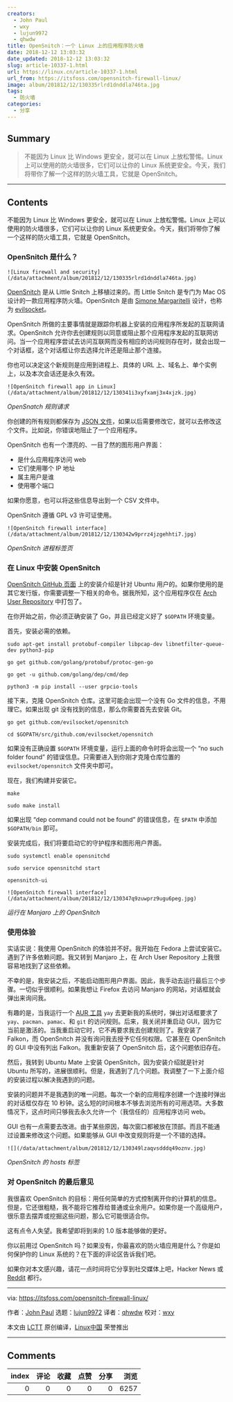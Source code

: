 ```yaml
---
creators:
  - John Paul
  - wxy
  - lujun9972
  - qhwdw
title: OpenSnitch：一个 Linux 上的应用程序防火墙
date: 2018-12-12 13:03:32
date_updated: 2018-12-12 13:03:32
slug: article-10337-1.html
url: https://linux.cn/article-10337-1.html
url_from: https://itsfoss.com/opensnitch-firewall-linux/
image: album/201812/12/130335rlrd1dnddla746ta.jpg
tags:
  - 防火墙
categories:
  - 分享
---
```


## Summary

> 不能因为 Linux 比 Windows 更安全，就可以在 Linux 上放松警惕。Linux 上可以使用的防火墙很多，它们可以让你的 Linux 系统更安全。今天，我们将带你了解一个这样的防火墙工具，它就是 OpenSnitch。

***

<!-- more -->

## Contents

不能因为 Linux 比 Windows 更安全，就可以在 Linux 上放松警惕。Linux 上可以使用的防火墙很多，它们可以让你的 Linux 系统更安全。今天，我们将带你了解一个这样的防火墙工具，它就是 OpenSnitch。

### OpenSnitch 是什么？

`![Linux firewall and security](/data/attachment/album/201812/12/130335rlrd1dnddla746ta.jpg)`

[OpenSnitch](https://www.opensnitch.io/) 是从 Little Snitch 上移植过来的。而 Little Snitch 是专门为 Mac OS 设计的一款应用程序防火墙。OpenSnitch 是由 [Simone Margaritelli](https://github.com/evilsocket) 设计，也称为 [evilsocket](https://twitter.com/evilsocket)。

OpenSnitch 所做的主要事情就是跟踪你机器上安装的应用程序所发起的互联网请求。OpenSnitch 允许你去创建规则以同意或阻止那个应用程序发起的互联网访问。当一个应用程序尝试去访问互联网而没有相应的访问规则存在时，就会出现一个对话框，这个对话框让你去选择允许还是阻止那个连接。

你也可以决定这个新规则是应用到进程上、具体的 URL 上、域名上、单个实例上，以及本次会话还是永久有效。

`![OpenSnitch firewall app in Linux](/data/attachment/album/201812/12/130341i3xyfxamj3x4xjzk.jpg)`

*OpenSnatch 规则请求*

你创建的所有规则都保存为 [JSON 文件](https://www.json.org/)，如果以后需要修改它，就可以去修改这个文件。比如说，你错误地阻止了一个应用程序。

OpenSnitch 也有一个漂亮的、一目了然的图形用户界面：

* 是什么应用程序访问 web
* 它们使用哪个 IP 地址
* 属主用户是谁
* 使用哪个端口

如果你愿意，也可以将这些信息导出到一个 CSV 文件中。

OpenSnitch 遵循 GPL v3 许可证使用。

`![OpenSnitch firewall interface](/data/attachment/album/201812/12/130342w9prrz4jzgehhti7.jpg)`

*OpenSnitch 进程标签页*

### 在 Linux 中安装 OpenSnitch

[OpenSnitch GitHub 页面](https://github.com/evilsocket/opensnitch) 上的安装介绍是针对 Ubuntu 用户的。如果你使用的是其它发行版，你需要调整一下相关的命令。据我所知，这个应用程序仅在 [Arch User Repository](https://aur.archlinux.org/packages/opensnitch-git) 中打包了。

在你开始之前，你必须正确安装了 Go，并且已经定义好了 `$GOPATH` 环境变量。

首先，安装必需的依赖。

```shell
sudo apt-get install protobuf-compiler libpcap-dev libnetfilter-queue-dev python3-pip

go get github.com/golang/protobuf/protoc-gen-go

go get -u github.com/golang/dep/cmd/dep

python3 -m pip install --user grpcio-tools
```

接下来，克隆 OpenSnitch 仓库。这里可能会出现一个没有 Go 文件的信息，不用理它。如果出现 git 没有找到的信息，那么你需要首先去安装 Git。

```shell
go get github.com/evilsocket/opensnitch

cd $GOPATH/src/github.com/evilsocket/opensnitch
```

如果没有正确设置 `$GOPATH` 环境变量，运行上面的命令时将会出现一个 “no such folder found” 的错误信息。只需要进入到你刚才克隆仓库位置的 `evilsocket/opensnitch` 文件夹中即可。

现在，我们构建并安装它。

```shell
make

sudo make install
```

如果出现 “dep command could not be found” 的错误信息，在 `$PATH` 中添加 `$GOPATH/bin` 即可。

安装完成后，我们将要启动它的守护程序和图形用户界面。

```shell
sudo systemctl enable opensnitchd

sudo service opensnitchd start

opensnitch-ui
```

`![OpenSnitch firewall interface](/data/attachment/album/201812/12/130347q9zuwprz9ugu6peg.jpg)`

*运行在 Manjaro 上的 OpenSnitch*

### 使用体验

实话实说：我使用 OpenSnitch 的体验并不好。我开始在 Fedora 上尝试安装它。遇到了许多依赖问题。我又转到 Manjaro 上，在 Arch User Repository 上我很容易地找到了这些依赖。

不幸的是，我安装之后，不能启动图形用户界面。因此，我手动去运行最后三个步骤。一切似乎很顺利。如果我想让 Firefox 去访问 Manjaro 的网站，对话框就会弹出来询问我。

有趣的是，当我运行一个 [AUR 工具](https://itsfoss.com/best-aur-helpers/) `yay` 去更新我的系统时，弹出对话框要求了 `yay`、`pacman`、`pamac`、和 `git` 的访问规则。后来，我关闭并重启动 GUI，因为它当前是激活的。当我重启动它时，它不再要求我去创建规则了。我安装了 Falkon，而 OpenSnitch 并没有询问我去授予它任何权限。它甚至在 OpenSnitch 的 GUI 中没有列出 Falkon。我重新安装了 OpenSnitch 后，这个问题依旧存在。

然后，我转到 Ubuntu Mate 上安装 OpenSnitch，因为安装介绍就是针对 Ubuntu 所写的，进展很顺利。但是，我遇到了几个问题。我调整了一下上面介绍的安装过程以解决我遇到的问题。

安装的问题并不是我遇到的唯一问题。每次一个新的应用程序创建一个连接时弹出的对话框仅存在 10 秒钟。这么短的时间根本不够去浏览所有的可用选项。大多数情况下，这点时间只够我去永久允许一个（我信任的）应用程序访问 web。

GUI 也有一点需要去改进。由于某些原因，每次窗口都被放在顶部。而且不能通过设置来修改这个问题。如果能够从 GUI 中改变规则将是一个不错的选择。

`![](/data/attachment/album/201812/12/130349lzaqvsdddq49oznv.jpg)`

*OpenSnitch 的 hosts 标签*

### 对 OpenSnitch 的最后意见

我很喜欢 OpenSnitch 的目标：用任何简单的方式控制离开你的计算机的信息。但是，它还很粗糙，我不能将它推荐给普通或业余用户。如果你是一个高级用户，很乐意去摆弄或挖掘这些问题，那么它可能很适合你。

这有点令人失望。我希望即将到来的 1.0 版本能够做的更好。

你以前用过 OpenSnitch 吗？如果没有，你最喜欢的防火墙应用是什么？你是如何保护你的 Linux 系统的？在下面的评论区告诉我们吧。

如果你对本文感兴趣，请花一点时间将它分享到社交媒体上吧，Hacker News 或 [Reddit](http://reddit.com/r/linuxusersgroup) 都行。

---

via: <https://itsfoss.com/opensnitch-firewall-linux/>

作者：[John Paul](https://itsfoss.com/author/john/) 选题：[lujun9972](https://github.com/lujun9972) 译者：[qhwdw](https://github.com/qhwdw) 校对：[wxy](https://github.com/wxy)

本文由 [LCTT](https://github.com/LCTT/TranslateProject) 原创编译，[Linux中国](https://linux.cn/) 荣誉推出

***

## Comments


|   index |   评论 |   收藏 |   点赞 |   分享 |   浏览 |
|--------:|-------:|-------:|-------:|-------:|-------:|
|       0 |      0 |      0 |      0 |      0 |   6257 |
